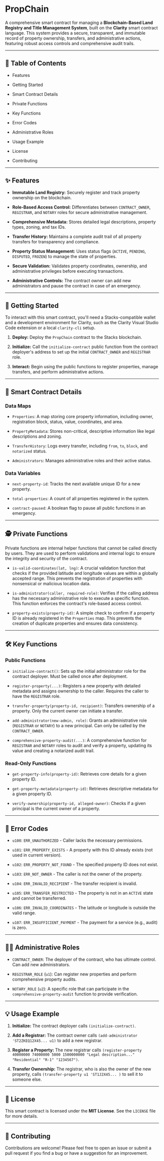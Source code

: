 PropChain
=========

A comprehensive smart contract for managing a **Blockchain-Based Land Registry and Title Management System**, built on the **Clarity** smart contract language. This system provides a secure, transparent, and immutable record of property ownership, transfers, and administrative actions, featuring robust access controls and comprehensive audit trails.

* * * * *

📖 Table of Contents
--------------------

-   Features

-   Getting Started

-   Smart Contract Details

-   Private Functions

-   Key Functions

-   Error Codes

-   Administrative Roles

-   Usage Example

-   License

-   Contributing

* * * * *

✨ Features
----------

-   **Immutable Land Registry:** Securely register and track property ownership on the blockchain.

-   **Role-Based Access Control:** Differentiates between `CONTRACT_OWNER`, `REGISTRAR`, and `NOTARY` roles for secure administrative management.

-   **Comprehensive Metadata:** Stores detailed legal descriptions, property types, zoning, and tax IDs.

-   **Transfer History:** Maintains a complete audit trail of all property transfers for transparency and compliance.

-   **Property Status Management:** Uses status flags (`ACTIVE`, `PENDING`, `DISPUTED`, `FROZEN`) to manage the state of properties.

-   **Secure Validation:** Validates property coordinates, ownership, and administrative privileges before executing transactions.

-   **Administrative Controls:** The contract owner can add new administrators and pause the contract in case of an emergency.

* * * * *

🚀 Getting Started
------------------

To interact with this smart contract, you'll need a Stacks-compatible wallet and a development environment for Clarity, such as the Clarity Visual Studio Code extension or a local `clarity-cli` setup.

1.  **Deploy:** Deploy the `PropChain` contract to the Stacks blockchain.

2.  **Initialize:** Call the `initialize-contract` public function from the contract deployer's address to set up the initial `CONTRACT_OWNER` and `REGISTRAR` role.

3.  **Interact:** Begin using the public functions to register properties, manage transfers, and perform administrative actions.

* * * * *

🧠 Smart Contract Details
-------------------------

### Data Maps

-   `Properties`: A map storing core property information, including owner, registration block, status, value, coordinates, and area.

-   `PropertyMetadata`: Stores non-critical, descriptive information like legal descriptions and zoning.

-   `TransferHistory`: Logs every transfer, including `from`, `to`, `block`, and `notarized` status.

-   `Administrators`: Manages administrative roles and their active status.

### Data Variables

-   `next-property-id`: Tracks the next available unique ID for a new property.

-   `total-properties`: A count of all properties registered in the system.

-   `contract-paused`: A boolean flag to pause all public functions in an emergency.

* * * * *

🕵️ Private Functions
---------------------

Private functions are internal helper functions that cannot be called directly by users. They are used to perform validations and internal logic to ensure the integrity and security of the contract.

-   `is-valid-coordinates(lat, lng)`: A crucial validation function that checks if the provided latitude and longitude values are within a globally accepted range. This prevents the registration of properties with nonsensical or malicious location data.

-   `is-administrator(caller, required-role)`: Verifies if the calling address has the necessary administrative role to execute a specific function. This function enforces the contract's role-based access control.

-   `property-exists(property-id)`: A simple check to confirm if a property ID is already registered in the `Properties` map. This prevents the creation of duplicate properties and ensures data consistency.

* * * * *

🛠️ Key Functions
-----------------

### Public Functions

-   `initialize-contract()`: Sets up the initial administrator role for the contract deployer. Must be called once after deployment.

-   `register-property(...)`: Registers a new property with detailed metadata and assigns ownership to the caller. Requires the caller to have the `REGISTRAR` role.

-   `transfer-property(property-id, recipient)`: Transfers ownership of a property. Only the current owner can initiate a transfer.

-   `add-administrator(new-admin, role)`: Grants an administrative role (`REGISTRAR` or `NOTARY`) to a new principal. Can only be called by the `CONTRACT_OWNER`.

-   `comprehensive-property-audit(...)`: A comprehensive function for `REGISTRAR` and `NOTARY` roles to audit and verify a property, updating its value and creating a notarized audit trail.

### Read-Only Functions

-   `get-property-info(property-id)`: Retrieves core details for a given property ID.

-   `get-property-metadata(property-id)`: Retrieves descriptive metadata for a given property ID.

-   `verify-ownership(property-id, alleged-owner)`: Checks if a given principal is the current owner of a property.

* * * * *

🚫 Error Codes
--------------

-   `u100`: `ERR_UNAUTHORIZED` - Caller lacks the necessary permissions.

-   `u101`: `ERR_PROPERTY_EXISTS` - A property with this ID already exists (not used in current version).

-   `u102`: `ERR_PROPERTY_NOT_FOUND` - The specified property ID does not exist.

-   `u103`: `ERR_NOT_OWNER` - The caller is not the owner of the property.

-   `u104`: `ERR_INVALID_RECIPIENT` - The transfer recipient is invalid.

-   `u105`: `ERR_TRANSFER_RESTRICTED` - The property is not in an `ACTIVE` state and cannot be transferred.

-   `u106`: `ERR_INVALID_COORDINATES` - The latitude or longitude is outside the valid range.

-   `u107`: `ERR_INSUFFICIENT_PAYMENT` - The payment for a service (e.g., audit) is zero.

* * * * *

🧑‍💼 Administrative Roles
--------------------------

-   `CONTRACT_OWNER`: The deployer of the contract, who has ultimate control. Can add new administrators.

-   `REGISTRAR_ROLE` (`u1`): Can register new properties and perform comprehensive property audits.

-   `NOTARY_ROLE` (`u2`): A specific role that can participate in the `comprehensive-property-audit` function to provide verification.

* * * * *

💡 Usage Example
----------------

1.  **Initialize:** The contract deployer calls `(initialize-contract)`.

2.  **Add a Registrar:** The contract owner calls `(add-administrator 'ST2ZKEQ12X45... u1)` to add a new registrar.

3.  **Register a Property:** The new registrar calls `(register-property 40000000 74000000 5000 1500000000 "Legal description..." "Residential" "R-1" "1234567")`.

4.  **Transfer Ownership:** The registrar, who is also the owner of the new property, calls `(transfer-property u1 'ST1J2X45... )` to sell it to someone else.

* * * * *

📄 License
----------

This smart contract is licensed under the **MIT License**. See the `LICENSE` file for more details.

* * * * *

🤝 Contributing
---------------

Contributions are welcome! Please feel free to open an issue or submit a pull request if you find a bug or have a suggestion for an improvement.
